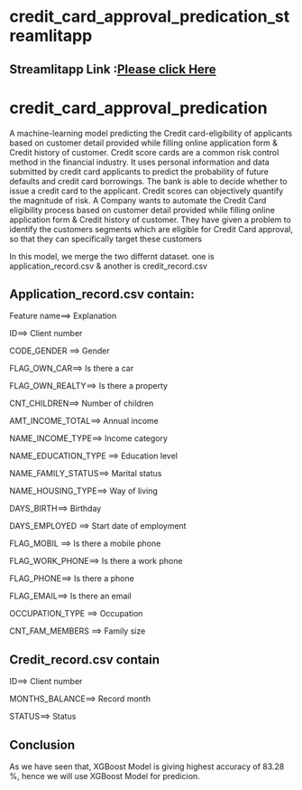 # credit_card_approval_predication_streamlitapp
##  Streamlitapp Link :[Please click Here](https://share.streamlit.io/rohitdaddekar/credit_card_approval_predication/main/credit_card_approval.py)




# credit_card_approval_predication
  A machine-learning model predicting the Credit card-eligibility of applicants based on customer detail provided while filling online application form &amp; Credit history of customer.
Credit score cards are a common risk control method in the financial industry. It uses personal information and data submitted by credit card applicants to predict the probability of future defaults and credit card borrowings. The bank is able to decide whether to issue a credit card to the applicant. Credit scores can objectively quantify the magnitude of risk.
A Company wants to automate the Credit Card eligibility process based on customer detail provided while filling online application form & Credit history of customer.
They have given a problem to identify the customers segments which are eligible for Credit Card approval, so that they can specifically target these customers

In this model, we merge the two differnt dataset. one is application_record.csv & another is credit_record.csv

## Application_record.csv contain:

Feature name==>	          Explanation

ID==>	                    Client number

CODE_GENDER	==>	            Gender

FLAG_OWN_CAR==>		          Is there a car 

FLAG_OWN_REALTY==>	  	      Is there a property

CNT_CHILDREN==>		          Number of children

AMT_INCOME_TOTAL==>		      Annual income

NAME_INCOME_TYPE==>		      Income category

NAME_EDUCATION_TYPE	==>	    Education level

NAME_FAMILY_STATUS==>		    Marital status

NAME_HOUSING_TYPE==>		      Way of living

DAYS_BIRTH==>		            Birthday

DAYS_EMPLOYED	==>	          Start date of employment

FLAG_MOBIL	==>	            Is there a mobile phone

FLAG_WORK_PHONE==>		        Is there a work phone

FLAG_PHONE==>		            Is there a phone

FLAG_EMAIL==>		            Is there an email

OCCUPATION_TYPE	==>	        Occupation

CNT_FAM_MEMBERS	==>	        Family size

## Credit_record.csv contain

ID==>	Client number

MONTHS_BALANCE==>	Record month

STATUS==>	Status

## Conclusion

As we have seen that, XGBoost Model is giving highest accuracy of 83.28 %, hence we will use XGBoost Model for predicion.


